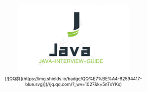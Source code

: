 <div align="center">

<img src="./img/logo/logo.jpg" width=""/>
</br>
[![QQ群](https://img.shields.io/badge/QQ%E7%BE%A4-82594417-blue.svg)](//jq.qq.com/?_wv=1027&k=5nTxYKs)